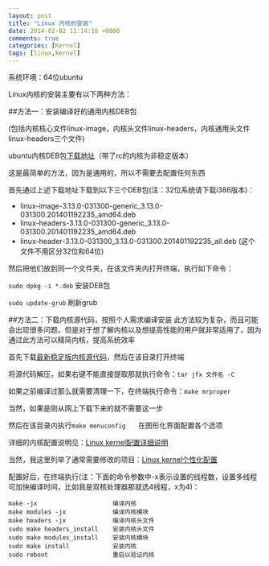 ```yaml
---
layout: post
title: "Linux 内核的安装"
date: 2014-02-02 11:14:16 +0800
comments: true
categories: [Kernel]
tags: [linux,kernel]
---
```

系统环境：64位ubuntu

Linux内核的安装主要有以下两种方法：

##方法一：安装编译好的通用内核DEB包

(包括内核核心文件linux-image，内核头文件linux-headers，内核通用头文件linux-headers三个文件)

ubuntu内核DEB包[下载地址](http://kernel.ubuntu.com/~kernel-ppa/mainline/)（带了rc的内核为非稳定版本）
<!--more-->
这是最简单的方法，因为是通用的，所以不需要去配置任何东西

首先通过上述下载地址下载到以下三个DEB包(注：32位系统请下载i386版本)：

 - linux-image-3.13.0-031300-generic_3.13.0-031300.201401192235_amd64.deb
 - linux-headers-3.13.0-031300-generic_3.13.0-031300.201401192235_amd64.deb
 - linux-header-3.13.0-031300_3.13.0-031300.201401192235_all.deb	(这个文件不用区分32位和64位)

然后把他们放到同一个文件夹，在该文件夹内打开终端，执行如下命令：

`sudo dpkg -i *.deb`            安装DEB包

`sudo update-grub`        	刷新grub

##方法二：下载内核源代码，按照个人需求编译安装
此方法较为复杂，而且可能会出现很多问题，但是对于想了解内核以及想提高性能的用户就非常适用了，因为通过此方法可以精简内核，提高系统效率

首先下载[最新稳定版内核源代码](http://kernel.org)，然后在该目录打开终端

将源代码解压，如果右键不能直接提取那就执行命令：`tar jfx 文件名 -C`

如果之前编译过那么就需要清理一下，在终端执行命令：`make mrproper`

当然，如果是刚从网上下载下来的就不需要这一步

然后在该目录内执行`make menuconfig	`
在图形化界面配置各个选项

详细的内核配置说明见：[Linux kernel配置详细说明](http://haofly.net/blog/2014/02/02/linux-kernel/)

当然，我这里列举了通常需要修改的项目：[Linux kernel个性化配置](http://haofly.net/blog/2014/02/02/kernel-mainmenu/)

配置好后，在终端执行(注：下面的命令参数中-x表示设置的线程数，设置多线程可加快编译时间，比如我是双核处理器那就选4线程，x为4)：

    make -jx                     编译内核
    make modules -jx             编译内核模块
    make headers -jx             编译内核头文件
    sudo make headers_install    安装内核头文件
    sudo make modules_install    安装内核模块
    sudo make install            安装内核
    sudo reboot                  重启以验证内核


